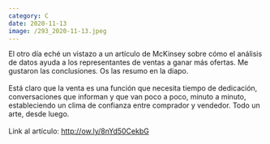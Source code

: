 ```yaml
--- 
category: C 
date: 2020-11-13 
image: /293_2020-11-13.jpeg 
--- 
```


El otro día eché un vistazo a un artículo de McKinsey sobre cómo el análisis de datos ayuda a los representantes de ventas a ganar más ofertas. Me gustaron las conclusiones. Os las resumo en la diapo. <br><br>Está claro que la venta es una función que necesita tiempo de dedicación, conversaciones que informan y que van poco a poco, minuto a minuto, estableciendo un clima de confianza entre comprador y vendedor.  Todo un arte, desde luego. <br><br>Link al artículo: http://ow.ly/8nYd50CekbG